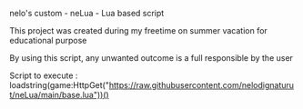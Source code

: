 nelo's custom - neLua - Lua based script

This project was created during my freetime on summer vacation for educational purpose

By using this script, any unwanted outcome is a full responsible by the user

Script to execute : loadstring(game:HttpGet("https://raw.githubusercontent.com/nelodignaturut/neLua/main/base.lua"))()
